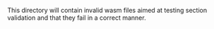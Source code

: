 This directory will contain invalid wasm files aimed at testing section validation and that they fail in a correct manner.

